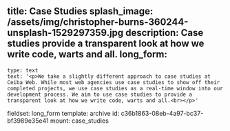 title: Case Studies
splash_image: /assets/img/christopher-burns-360244-unsplash-1529297359.jpg
description: Case studies provide a transparent look at how we write code, warts and all.
long_form:
  - 
    type: text
    text: '<p>We take a slightly different approach to case studies at Ceiba Web. While most web agencies use case studies to show off their completed projects, we use case studies as a real-time window into our development process. We aim to use case studies to provide a transparent look at how we write code, warts and all.<br></p>'
fieldset: long_form
template: archive
id: c36b1863-08eb-4a97-bc37-bf3989e35e41
mount: case_studies
